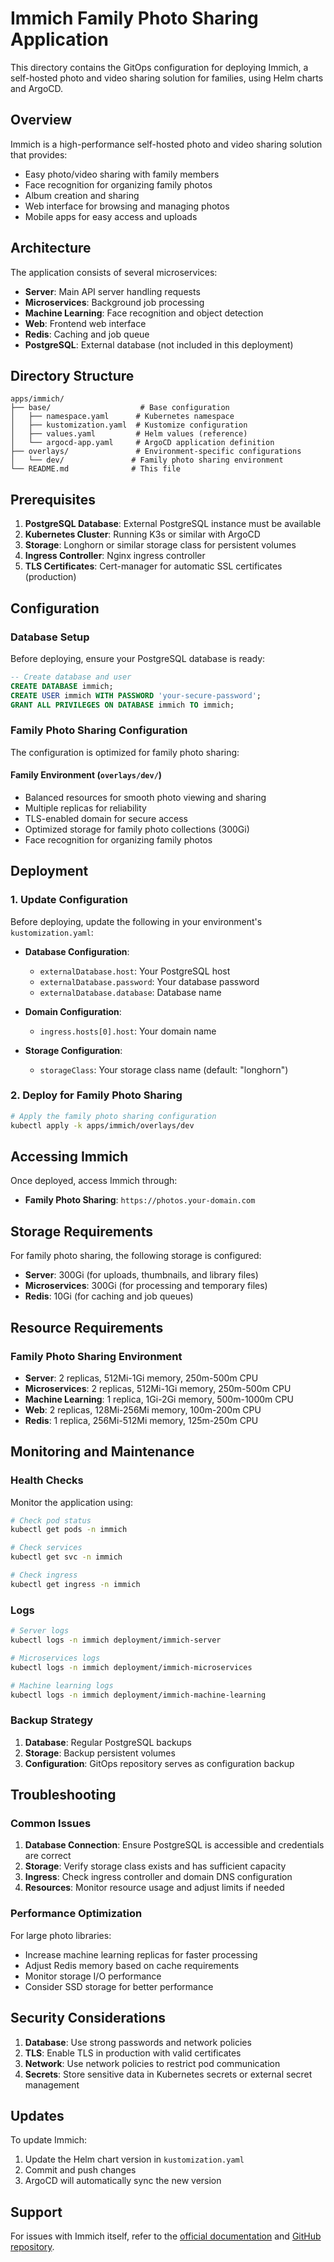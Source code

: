 # Immich Family Photo Sharing Application

This directory contains the GitOps configuration for deploying Immich, a self-hosted photo and video sharing solution for families, using Helm charts and ArgoCD.

## Overview

Immich is a high-performance self-hosted photo and video sharing solution that provides:
- Easy photo/video sharing with family members
- Face recognition for organizing family photos
- Album creation and sharing
- Web interface for browsing and managing photos
- Mobile apps for easy access and uploads

## Architecture

The application consists of several microservices:
- **Server**: Main API server handling requests
- **Microservices**: Background job processing
- **Machine Learning**: Face recognition and object detection
- **Web**: Frontend web interface
- **Redis**: Caching and job queue
- **PostgreSQL**: External database (not included in this deployment)

## Directory Structure

```
apps/immich/
├── base/                    # Base configuration
│   ├── namespace.yaml      # Kubernetes namespace
│   ├── kustomization.yaml  # Kustomize configuration
│   ├── values.yaml         # Helm values (reference)
│   └── argocd-app.yaml     # ArgoCD application definition
├── overlays/               # Environment-specific configurations
│   └── dev/               # Family photo sharing environment
└── README.md              # This file
```

## Prerequisites

1. **PostgreSQL Database**: External PostgreSQL instance must be available
2. **Kubernetes Cluster**: Running K3s or similar with ArgoCD
3. **Storage**: Longhorn or similar storage class for persistent volumes
4. **Ingress Controller**: Nginx ingress controller
5. **TLS Certificates**: Cert-manager for automatic SSL certificates (production)

## Configuration

### Database Setup

Before deploying, ensure your PostgreSQL database is ready:

```sql
-- Create database and user
CREATE DATABASE immich;
CREATE USER immich WITH PASSWORD 'your-secure-password';
GRANT ALL PRIVILEGES ON DATABASE immich TO immich;
```

### Family Photo Sharing Configuration

The configuration is optimized for family photo sharing:

#### Family Environment (`overlays/dev/`)
- Balanced resources for smooth photo viewing and sharing
- Multiple replicas for reliability
- TLS-enabled domain for secure access
- Optimized storage for family photo collections (300Gi)
- Face recognition for organizing family photos

## Deployment

### 1. Update Configuration

Before deploying, update the following in your environment's `kustomization.yaml`:

- **Database Configuration**:
  - `externalDatabase.host`: Your PostgreSQL host
  - `externalDatabase.password`: Your database password
  - `externalDatabase.database`: Database name

- **Domain Configuration**:
  - `ingress.hosts[0].host`: Your domain name

- **Storage Configuration**:
  - `storageClass`: Your storage class name (default: "longhorn")

### 2. Deploy for Family Photo Sharing

```bash
# Apply the family photo sharing configuration
kubectl apply -k apps/immich/overlays/dev
```

## Accessing Immich

Once deployed, access Immich through:
- **Family Photo Sharing**: `https://photos.your-domain.com`

## Storage Requirements

For family photo sharing, the following storage is configured:

- **Server**: 300Gi (for uploads, thumbnails, and library files)
- **Microservices**: 300Gi (for processing and temporary files)
- **Redis**: 10Gi (for caching and job queues)

## Resource Requirements

### Family Photo Sharing Environment
- **Server**: 2 replicas, 512Mi-1Gi memory, 250m-500m CPU
- **Microservices**: 2 replicas, 512Mi-1Gi memory, 250m-500m CPU
- **Machine Learning**: 1 replica, 1Gi-2Gi memory, 500m-1000m CPU
- **Web**: 2 replicas, 128Mi-256Mi memory, 100m-200m CPU
- **Redis**: 1 replica, 256Mi-512Mi memory, 125m-250m CPU

## Monitoring and Maintenance

### Health Checks

Monitor the application using:

```bash
# Check pod status
kubectl get pods -n immich

# Check services
kubectl get svc -n immich

# Check ingress
kubectl get ingress -n immich
```

### Logs

```bash
# Server logs
kubectl logs -n immich deployment/immich-server

# Microservices logs
kubectl logs -n immich deployment/immich-microservices

# Machine learning logs
kubectl logs -n immich deployment/immich-machine-learning
```

### Backup Strategy

1. **Database**: Regular PostgreSQL backups
2. **Storage**: Backup persistent volumes
3. **Configuration**: GitOps repository serves as configuration backup

## Troubleshooting

### Common Issues

1. **Database Connection**: Ensure PostgreSQL is accessible and credentials are correct
2. **Storage**: Verify storage class exists and has sufficient capacity
3. **Ingress**: Check ingress controller and domain DNS configuration
4. **Resources**: Monitor resource usage and adjust limits if needed

### Performance Optimization

For large photo libraries:
- Increase machine learning replicas for faster processing
- Adjust Redis memory based on cache requirements
- Monitor storage I/O performance
- Consider SSD storage for better performance

## Security Considerations

1. **Database**: Use strong passwords and network policies
2. **TLS**: Enable TLS in production with valid certificates
3. **Network**: Use network policies to restrict pod communication
4. **Secrets**: Store sensitive data in Kubernetes secrets or external secret management

## Updates

To update Immich:

1. Update the Helm chart version in `kustomization.yaml`
2. Commit and push changes
3. ArgoCD will automatically sync the new version

## Support

For issues with Immich itself, refer to the [official documentation](https://immich.app/docs) and [GitHub repository](https://github.com/immich-app/immich). 